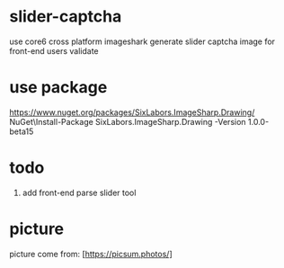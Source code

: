 # slider-captcha
use core6 cross platform imageshark generate slider captcha image for front-end users validate

# use package 
https://www.nuget.org/packages/SixLabors.ImageSharp.Drawing/
NuGet\Install-Package SixLabors.ImageSharp.Drawing -Version 1.0.0-beta15

# todo 
1. add front-end parse slider tool

# picture
picture come from: [https://picsum.photos/]
